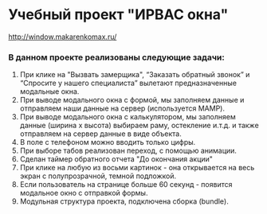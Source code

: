 # Учебный проект "ИРВАС окна"
http://window.makarenkomax.ru/
### В данном проекте реализованы следующие задачи:
1. При клике на "Вызвать замерщика", “Заказать обратный звонок” и “Спросите у нашего специалиста” вылетают предназначенные модальные окна.
2. При выводе модального окна с формой, мы заполняем данные и отправляем наши данные на сервер (используется MAMP).
3. При выводe модального окна с калькулятором, мы заполняем данные (ширина х высота) выбираем раму, остекление и.т.д. и также отправляем на сервер данные в виде объекта.
4. В поле с телефоном можно вводить только цифры.
5. При выборе табов реализован переход, с помощью анимации.
6. Сделан таймер обратного отчета "До окончания акции"
7. При клике на любую из восьми картинок - она открывается на весь экран с полупрозрачной, темной подложкой.
8. Если пользователь на странице больше 60 секунд - появится модальное окно с отправкой формы.
9. Модульная структура проекта, подключена сборка (bundle).

